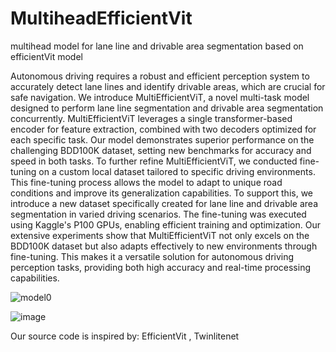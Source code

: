 # MultiheadEfficientVit
multihead model for lane line and drivable area segmentation based on efficientVit model

Autonomous driving requires a robust and efficient perception system to accurately detect lane lines and identify drivable areas, which are crucial for safe navigation. We introduce MultiEfficientViT, a novel multi-task model designed to perform lane line segmentation and drivable area segmentation concurrently. MultiEfficientViT leverages a single transformer-based encoder for feature extraction, combined with two decoders optimized for each specific task. Our model demonstrates superior performance on the challenging BDD100K dataset, setting new benchmarks for accuracy and speed in both tasks.
To further refine MultiEfficientViT, we conducted fine-tuning on a custom local dataset tailored to specific driving environments. This fine-tuning process allows the model to adapt to unique road conditions and improve its generalization capabilities. To support this, we introduce a new dataset specifically created for lane line and drivable area segmentation in varied driving scenarios. The fine-tuning was executed using Kaggle's P100 GPUs, enabling efficient training and optimization.
Our extensive experiments show that MultiEfficientViT not only excels on the BDD100K dataset but also adapts effectively to new environments through fine-tuning. This makes it a versatile solution for autonomous driving perception tasks, providing both high accuracy and real-time processing capabilities. 

![model0](https://github.com/user-attachments/assets/cae28173-a8a2-41e0-9741-de974363788e)


![image](https://github.com/user-attachments/assets/5696f490-ee84-426d-a3bb-1bcdf19c7c19)

Our source code is inspired by: EfficientVit , Twinlitenet
